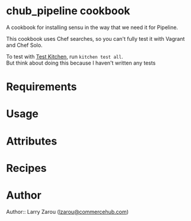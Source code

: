# chub_pipeline cookbook

A cookbook for installing sensu in the way that we need it for Pipeline.

This cookbook uses Chef searches, so you can't fully test it with Vagrant and Chef Solo.

To test with [Test Kitchen](http://kitchen.ci/), run `kitchen test all`.  
But think about doing this because I haven't written any tests

# Requirements

# Usage

# Attributes

# Recipes

# Author

Author:: Larry Zarou (lzarou@commercehub.com)
